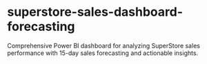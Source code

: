 # superstore-sales-dashboard-forecasting
Comprehensive Power BI dashboard for analyzing SuperStore sales performance with 15-day sales forecasting and actionable insights.
